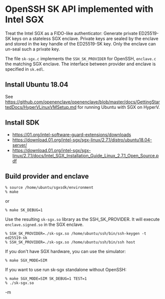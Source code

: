 # OpenSSH SK API implemented with Intel SGX

Treat the Intel SGX as a FIDO-like authenticator:
Generate private ED25519-SK keys on a stateless SGX enclave.
Private keys are sealed by the enclave and stored in the key handle
of the ED25519-SK key. Only the enclave can un-seal such a private key.

The file `sk-sgx.c` implements the `SSH_SK_PROVIDER` for OpenSSH,
`enclave.c` the matching SGX enclave.  The interface
between provider and enclave is specified in `sk.edl`.

## Install Ubuntu 18.04

See https://github.com/openenclave/openenclave/blob/master/docs/GettingStartedDocs/HyperVLinuxVMSetup.md
for running Ubuntu with SGX on HyperV.

## Install SDK

* https://01.org/intel-software-guard-extensions/downloads
* https://download.01.org/intel-sgx/sgx-linux/2.7.1/distro/ubuntu18.04-server/
* https://download.01.org/intel-sgx/sgx-linux/2.7.1/docs/Intel_SGX_Installation_Guide_Linux_2.7.1_Open_Source.pdf

## Build provider and enclave

	% source /home/ubuntu/sgxsdk/environment
	% make
or

	% make SK_DEBUG=1

Use the resulting `sk-sgx.so` library as the SSH_SK_PROVIDER.
It will execute `enclave.signed.so` in the SGX enclave.

	% SSH_SK_PROVIDER=./sk-sgx.so /home/ubuntu/ssh/bin/ssh-keygen -t ed25519-sk
	% SSH_SK_PROVIDER=./sk-sgx.so /home/ubuntu/ssh/bin/ssh host

If you don't have SGX hardware, you can use the simulator:

	% make SGX_MODE=SIM

If you want to use run sk-sgx standalone without OpenSSH:

	% make SGX_MODE=SIM SK_DEBUG=1 TEST=1
	% ./sk-sgx.so

-m
